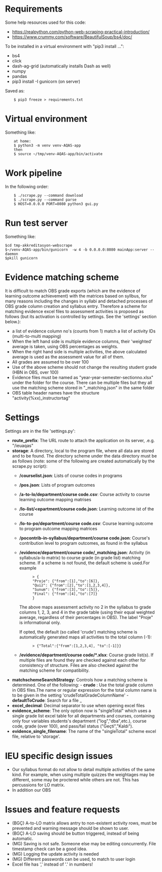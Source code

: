 # Requirements

Some help resources used for this code:

* https://realpython.com/python-web-scraping-practical-introduction/
* https://www.crummy.com/software/BeautifulSoup/bs4/doc/

To be installed in a virtual environment with "pip3 install ...":
* bs4
* click
* dash-ag-grid (automatically installs Dash as well)
* numpy
* pandas
* pip3 install -I gunicorn (on server)

Saved as:

        $ pip3 freeze > requirements.txt 

# Virtual environment

Something like:

        at home: 
        $ python3 -m venv venv-AQAS-app
        then
        $ source ~/tmp/venv-AQAS-app/bin/activate

# Work pipeline

In the following order:

        $ ./scrape.py --command download
        $ ./scrape.py --command parse
        $ HOST=0.0.0.0 PORT=8080 python3 gui.py

# Run test server

Something like:

    $cd tmp-akkreditasyon-webscrape
    $~/venv-AQAS-app/bin/gunicorn  -w 4 -b 0.0.0.0:8080 mainApp:server --daemon
    $pkill gunicorn

# Evidence matching scheme

It is difficult to match OBS grade exports (which are the evidence of learning outcome achievement) with the matrices based on syllbus, for many reasons including the changes in syllabi and detached processes of OBS grade column creation and syllabus entry. Therefore a scheme for matching evidence excel files to assessment activities is proposed as follows (but its activation is controlled by settings. See the 'settings' section below.):

* a list of evidence column no's (counts from 1) match a list of activity IDs (multi-to-multi mapping)
* When the left hand side is multiple evidence columns, their 'weighted' average is taken, using OBS percentages as weights.
* When the right hand side is multiple activities, the above calculated average is used as the assessment value for all of them.
* All grades are assumed to be over 100
* Use of the above scheme should not change the resulting student grade (HBN in OBS, over 100)
* Evidence files must be named as "year-year-semester-sectionno.xlsx" under the folder for the course. There can be multiple files but they all use the matching scheme stored in "_matching.json" in the same folder
* OBS table header names have the structure "activity(%xx)_instructortag"

# Settings

Settings are in the file 'settings.py':

* **route_prefix**: The URL route to attach the application on its server, .e.g. "/ieuaqas"
* **storage**: A directory, local to the program file, where all data are stored and to be found. The directory scheme under the data directory must be as follows (note: some of the following are created automatically by the scrape.py script):
    - **/courselist.json**: Lists of course codes in programs
    - **/pos.json**: Lists of program outcomes
    - **/a-to-lo/department/course code.csv**: Course activity to course learning outcome mapping matrises
    - **/lo-list/<epartment/course code.json**: Learning outcome ist of the course
    - **/lo-to-po/department/course code.csv**: Course learning outcome to program outcome mapping matrices
    - **/pocontrib-in-syllabus/department/course code.json**: Course's contribution level to program outcomes, as found in the syllabus
    - **/evidence/department/course code/_matching.json**: Activity (in syllabus/a-lo matrix) to course grade  (in grade list) matching scheme. If a scheme is not found, the default scheme is used.For example

                > {
                "Proje": {"from":[1],"to":[6]},
                "Quiz": {"from":[2],"to":[1,2,3,4]},
                "Sunum": {"from":[3],"to":[5]},
                "Final": {"from":[4],"to":[7]}
                }

        The above maps assessment activity no 2 in the syllabus to grade columns 1, 2, 3, and 4 in the grade table (using their equal weighted average, regardless of their percentages in OBS). The label "Proje" is informational only.

        If opted, the default (so called 'crude') matching scheme is automatically generated maps all activities to the total column (-1):

                > {"Total":{"from":[1,2,3,4], "to":[-1]}}

    - **/evidence/department/course code/*.xlsx**: Course grade list(s). If multiple files are found they are checked against each other for consistency of structure. Files are also checked against the matching scheme for compatibility.
* **matchschemeSearchStrategy**: Controls how a matching scheme is determined. One of the following:
        - **crude** : Use the total grade column in OBS files.The name or regular expression for the total column name is to be given in the setting 'crudeTotalGradeColumnName'
        - **defaultToCrude**: Search for a file _
* **excel_decimal**: Decimal separator to use when opening excel files
* **evidence_scheme**: The only option now is "singleTotal" which uses a single grade list excel table for all departments and courses, containing only four variables students's department ("log","dba",etc.), course code, grade (over 100), and pass/fail status ("Geçti","Kaldı").
* **evidence_single_filename**: The name of the "singleTotal" scheme excel file, relative to 'storage'.

# IEU specific design issues

* Our syllabus format do not allow to detail multiple activities of the same kind. For example, when using multiple quizzes the weightages may be different, some may be proctered while others are not. This has percussions for LO matrix.
* In addition our OBS
# Issues and feature requests

* (BGÇ) A-to-LO matrix allows antry to non-existent activity rows, must be prevented and warning message should be shown to user.
* (BGÇ) A-LO saving should be button triggered, instead of being automatic.
* (MG) Saving is not safe. Someone else may be editing concurrently. File timestamp check can be a good idea.
* (MG) Logging the update activity is needed
* (MG) Different passwords can be used, to match to user login
* Excel file has ',' instead of '.' in numbers!